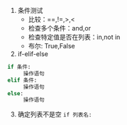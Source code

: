 1. 条件测试
   * 比较：==,!=,>,<
   * 检查多个条件：and,or
   * 检查特定值是否在列表：in,not in
   * 布尔: True,False
2. if-elif-else
```python
if 条件:
     操作语句
elif 条件:
     操作语句
else:
     操作语句
 ```
 3. 确定列表不是空
 `if 列表名:`
